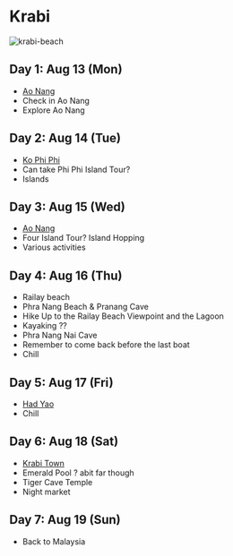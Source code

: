 # Krabi

![krabi-beach]

## Day 1: Aug 13 (Mon)

- [Ao Nang][ao-nang]
- Check in Ao Nang
- Explore Ao Nang

## Day 2: Aug 14 (Tue)

- [Ko Phi Phi][ko-phi-phi]
- Can take Phi Phi Island Tour?
- Islands

## Day 3: Aug 15 (Wed)

- [Ao Nang][ao-nang]
- Four Island Tour? Island Hopping
- Various activities

## Day 4: Aug 16 (Thu)

- Railay beach
- Phra Nang Beach & Pranang Cave
- Hike Up to the Railay Beach Viewpoint and the Lagoon
- Kayaking ??
- Phra Nang Nai Cave
- Remember to come back before the last boat
- Chill

## Day 5: Aug 17 (Fri)

- [Had Yao][had-yao]
- Chill

## Day 6: Aug 18 (Sat)

- [Krabi Town][krabi-town]
- Emerald Pool ? abit far though
- Tiger Cave Temple
- Night market

## Day 7: Aug 19 (Sun)

- Back to Malaysia

[krabi-beach]: https://wallpapershome.com/images/pages/pic_h/3410.jpg
[ao-nang]: https://wikitravel.org/en/Ao_Nang
[ko-phi-phi]: https://wikitravel.org/en/Ko_Phi_Phi
[had-yao]: https://wikitravel.org/en/Had_Yao
[krabi-town]: https://wikitravel.org/en/Krabi_Town
